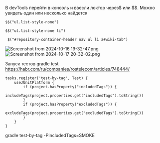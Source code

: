 

В devTools перейти в консоль и ввесли локтор через$ или $$. Можно увидеть один или несколько найдется

```$$("ul.list-style-none")```

```$$("ul.list-style-none li")```

``` $("#repository-container-header nav ul li a#wiki-tab")```

![Screenshot from 2024-10-16 19-32-47.png](src/test/resources/Screenshot%20from%202024-10-16%2019-32-47.png)
![Screenshot from 2024-10-17 20-32-02.png](src/test/resources/Screenshot%20from%202024-10-17%2020-32-02.png)

Запуск тестов
gradle test
https://habr.com/ru/companies/rostelecom/articles/748444/

```
tasks.register('test-by-tag', Test) {
    useJUnitPlatform {
        if (project.hasProperty("includedTags")) {
            includeTags(project.properties.get("includedTags").toString())
        }
        if (project.hasProperty("excludedTags")) {
            excludeTags(project.properties.get("excludedTags").toString())
        }
    }
}
```

gradle test-by-tag -PincludedTags=SMOKE
